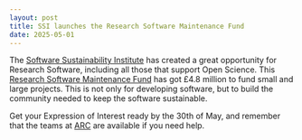 ```yaml
---
layout: post
title: SSI launches the Research Software Maintenance Fund
date: 2025-05-01
---
```


The [Software Sustainability Institute](https://www.software.ac.uk/) has created a great opportunity for Research Software, including all those that support Open Science.
This [Research Software Maintenance Fund](https://www.software.ac.uk/programmes/research-software-maintenance-fund) has got £4.8 million to fund small and large projects.
This is not only for developing software, but to build the community needed to keep the software sustainable.

Get your Expression of Interest ready by the 30th of May, and remember that the teams at [ARC](https://ucl.ac.uk/arc) are available if you need help.
